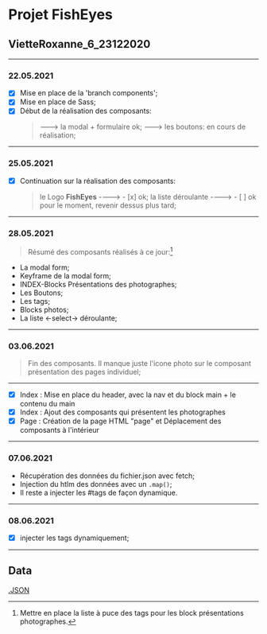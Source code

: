 # Projet FishEyes

## VietteRoxanne_6_23122020

---

### 22.05.2021

- [x] Mise en place de la 'branch components';
- [x] Mise en place de Sass;
- [x] Début de la réalisation des composants:
  > ---> la modal + formulaire ok;
  > ---> les boutons: en cours de réalisation;

---

### 25.05.2021

- [x] Continuation sur la réalisation des composants:
  > le Logo **FishEyes** ----> - [x] ok;
  > la liste déroulante ----> - [ ] ok pour le moment, revenir dessus plus tard;

---

### 28.05.2021

> Résumé des composants réalisés à ce jour:[^1]

- La modal form;
- Keyframe de la modal form;
- INDEX-Blocks Présentations des photographes;
- Les Boutons;
- Les tags;
- Blocks photos;
- La liste <-select-> déroulante;

[^1]: Mettre en place la liste à puce des tags pour les block présentations photographes.

---

### 03.06.2021

> Fin des composants. Il manque juste l'icone photo sur le composant présentation des pages individuel;

---

- [x] Index : Mise en place du header, avec la nav et du block main + le contenu du main
- [x] Index : Ajout des composants qui présentent les photographes
- [x] Page : Création de la page HTML "page" et Déplacement des composants à l'intérieur

---

### 07.06.2021

- Récupération des données du fichier.json avec fetch;
- Injection du htlm des données avec un `.map()`;
- Il reste a injecter les #tags de façon dynamique.

---

### 08.06.2021

- [x] injecter les tags dynamiquement;

---

## Data

[.JSON](https://s3-eu-west-1.amazonaws.com/course.oc-static.com/projects/Front-End+V2/P5+Javascript+%26+Accessibility/FishEyeData.json)
